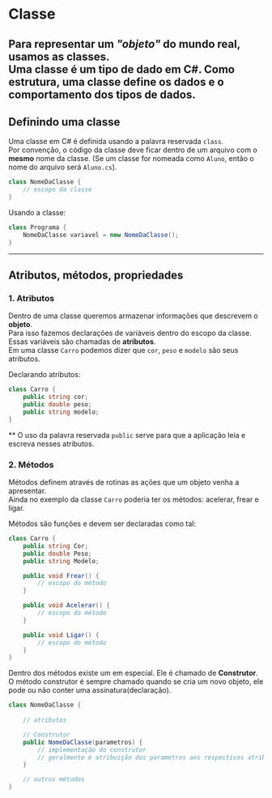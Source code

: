 # Classe

Para representar um *"objeto"* do mundo real, usamos as **classes**.  
Uma classe é um tipo de dado em C#. Como estrutura, uma classe define os dados e o comportamento dos tipos de dados.  
---
## Definindo uma classe
Uma classe em C# é definida usando a palavra reservada `class`.  
Por convenção, o código da classe deve ficar dentro de um arquivo com o **mesmo** nome da classe. (Se um classe for nomeada como `Aluno`, então o nome do arquivo será `Aluno.cs`).
```c#
class NomeDaClasse {
    // escopo da classe
}
```
Usando a classe:
```c#
class Programa {
    NomeDaClasse variavel = new NomeDaClasse();
}
```
---
## Atributos, métodos, propriedades
### 1. Atributos
Dentro de uma classe queremos armazenar informações que descrevem o **objeto**.  
Para isso fazemos declarações de variáveis dentro do escopo da classe.  
Essas variáveis são chamadas de **atributos**.  
Em uma classe `Carro` podemos dizer que `cor`, `peso` e `modelo` são seus atributos.  

Declarando atributos:
```c#
class Carro {
    public string cor;
    public double peso;
    public string modelo;
}
```
** O uso da palavra reservada `public` serve para que a aplicação leia e escreva nesses atributos.

### 2. Métodos
Métodos definem através de rotinas as ações que um objeto venha a apresentar.  
Ainda no exemplo da classe `Carro` poderia ter os métodos: acelerar, frear e ligar.

Métodos são funções e devem ser declaradas como tal:
```c#
class Carro {
    public string Cor;
    public double Peso;
    public string Modelo;

    public void Frear() {
        // escopo do método
    }

    public void Acelerar() {
        // escopo do método
    }

    public void Ligar() {
        // escopo do método
    }
}
```

Dentro dos métodos existe um em especial. Ele é chamado de **Construtor**.  
O método construtor é sempre chamado quando se cria um novo objeto, ele pode ou não conter uma assinatura(declaração).
```c#
class NomeDaClasse {
    
    // atributos

    // Construtor
    public NomeDaClasse(parametros) {
        // implementação do construtor
        // geralmente é atribuição dos parametros aos respectivos atributos da classe
    }

    // outros métodos
}
```